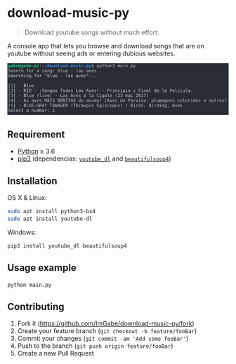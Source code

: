 # download-music-py

> Download youtube songs without much effort.

A console app that lets you browse and download songs that are on youtube without seeing ads or entering dubious websites.

![console](img/screenshot.png)

## Requirement

- [Python](https://www.python.org/downloads/) ≥ 3.6
- [pip3](https://stackoverflow.com/questions/6587507/how-to-install-pip-with-python-3) (dependencias: [`youtube_dl`](https://pypi.org/project/youtube_dl/) and [`beautifulsoup4`](https://pypi.org/project/beautifulsoup4/))

## Installation

OS X & Linux:

```sh
sudo apt install python3-bs4
sudo apt install youtube-dl
```

Windows:

```sh
pip3 install youtube_dl beautifulsoup4
```

## Usage example

```sh
python main.py
```

## Contributing

1. Fork it (<https://github.com/ImGabe/download-music-py/fork>)
2. Create your feature branch (`git checkout -b feature/fooBar`)
3. Commit your changes (`git commit -am 'Add some fooBar'`)
4. Push to the branch (`git push origin feature/fooBar`)
5. Create a new Pull Request
